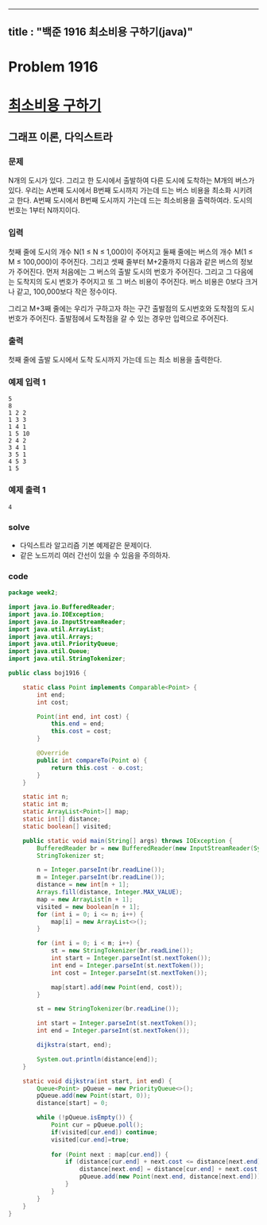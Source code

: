 ---

## title : "백준 1916 최소비용 구하기(java)"

# Problem 1916

# [최소비용 구하기](https://www.acmicpc.net/problem/1916)

## 그래프 이론, 다익스트라

### 문제
N개의 도시가 있다. 그리고 한 도시에서 출발하여 다른 도시에 도착하는 M개의 버스가 있다. 우리는 A번째 도시에서 B번째 도시까지 가는데 드는 버스 비용을 최소화 시키려고 한다. A번째 도시에서 B번째 도시까지 가는데 드는 최소비용을 출력하여라. 도시의 번호는 1부터 N까지이다.

### 입력

첫째 줄에 도시의 개수 N(1 ≤ N ≤ 1,000)이 주어지고 둘째 줄에는 버스의 개수 M(1 ≤ M ≤ 100,000)이 주어진다. 그리고 셋째 줄부터 M+2줄까지 다음과 같은 버스의 정보가 주어진다. 먼저 처음에는 그 버스의 출발 도시의 번호가 주어진다. 그리고 그 다음에는 도착지의 도시 번호가 주어지고 또 그 버스 비용이 주어진다. 버스 비용은 0보다 크거나 같고, 100,000보다 작은 정수이다.

그리고 M+3째 줄에는 우리가 구하고자 하는 구간 출발점의 도시번호와 도착점의 도시번호가 주어진다. 출발점에서 도착점을 갈 수 있는 경우만 입력으로 주어진다.

### 출력

첫째 줄에 출발 도시에서 도착 도시까지 가는데 드는 최소 비용을 출력한다.

### 예제 입력 1

```
5
8
1 2 2
1 3 3
1 4 1
1 5 10
2 4 2
3 4 1
3 5 1
4 5 3
1 5
```

### 예제 출력 1

```
4
```

### solve

- 다익스트라 알고리즘 기본 예제같은 문제이다.
- 같은 노드끼리 여러 간선이 있을 수 있음을 주의하자.

### code

```java
package week2;

import java.io.BufferedReader;
import java.io.IOException;
import java.io.InputStreamReader;
import java.util.ArrayList;
import java.util.Arrays;
import java.util.PriorityQueue;
import java.util.Queue;
import java.util.StringTokenizer;

public class boj1916 {

	static class Point implements Comparable<Point> {
		int end;
		int cost;

		Point(int end, int cost) {
			this.end = end;
			this.cost = cost;
		}

		@Override
		public int compareTo(Point o) {
			return this.cost - o.cost;
		}
	}

	static int n;
	static int m;
	static ArrayList<Point>[] map;
	static int[] distance;
	static boolean[] visited;

	public static void main(String[] args) throws IOException {
		BufferedReader br = new BufferedReader(new InputStreamReader(System.in));
		StringTokenizer st;

		n = Integer.parseInt(br.readLine());
		m = Integer.parseInt(br.readLine());
		distance = new int[n + 1];
		Arrays.fill(distance, Integer.MAX_VALUE);
		map = new ArrayList[n + 1];
		visited = new boolean[n + 1];
		for (int i = 0; i <= n; i++) {
			map[i] = new ArrayList<>();
		}

		for (int i = 0; i < m; i++) {
			st = new StringTokenizer(br.readLine());
			int start = Integer.parseInt(st.nextToken());
			int end = Integer.parseInt(st.nextToken());
			int cost = Integer.parseInt(st.nextToken());

			map[start].add(new Point(end, cost));
		}

		st = new StringTokenizer(br.readLine());

		int start = Integer.parseInt(st.nextToken());
		int end = Integer.parseInt(st.nextToken());

		dijkstra(start, end);

		System.out.println(distance[end]);
	}

	static void dijkstra(int start, int end) {
		Queue<Point> pQueue = new PriorityQueue<>();
		pQueue.add(new Point(start, 0));
		distance[start] = 0;

		while (!pQueue.isEmpty()) {
			Point cur = pQueue.poll();
			if(visited[cur.end]) continue;
			visited[cur.end]=true; 
			
			for (Point next : map[cur.end]) {
				if (distance[cur.end] + next.cost <= distance[next.end]) {
					distance[next.end] = distance[cur.end] + next.cost;
					pQueue.add(new Point(next.end, distance[next.end]));
				}
			}
		}
	}
}
```
